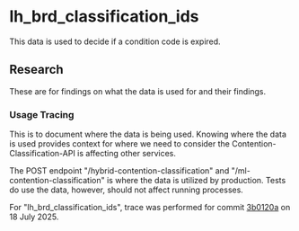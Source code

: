 # lh_brd_classification_ids

This data is used to decide if a condition code is expired. 

## Research

These are for findings on what the data is used for and their findings. 

### Usage Tracing

This is to document where the data is being used. Knowing where the data is used provides context for where we need to consider the Contention-Classification-API is affecting other services. 

The POST endpoint "/hybrid-contention-classification" and "/ml-contention-classification" is where the data is utilized by production. 
Tests do use the data, however, should not affect running processes. 

For "lh_brd_classification_ids", trace was performed for commit [3b0120a](https://github.com/department-of-veterans-affairs/contention-classification-api/commit/3b0120abf3a1770226bf903996f394c33fb09106) on 18 July 2025. 
